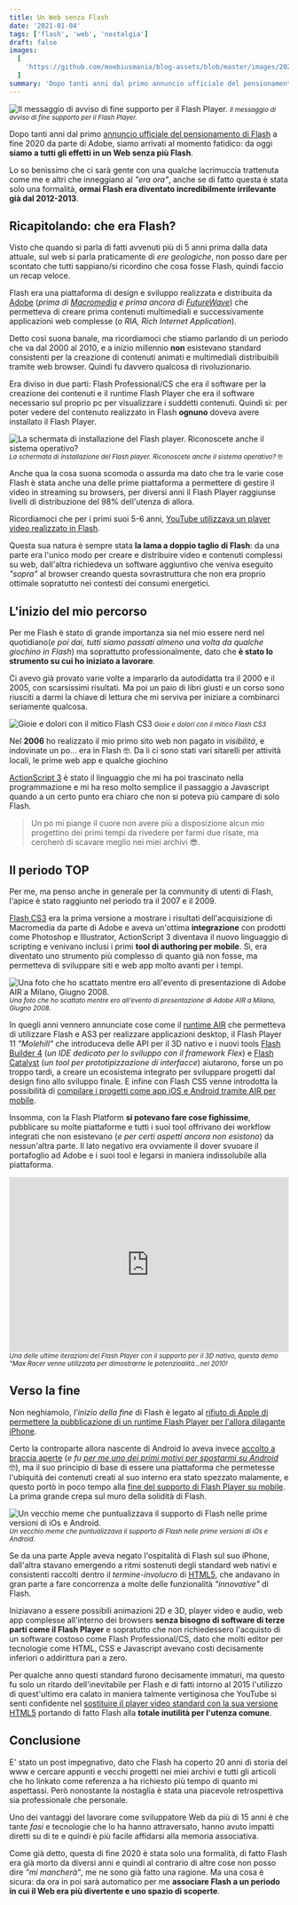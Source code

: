 ```yaml
---
title: Un Web senza Flash
date: '2021-01-04'
tags: ['flash', 'web', 'nostalgia']
draft: false
images:
  [
    'https://github.com/moebiusmania/blog-assets/blob/master/images/2021/Flash-Player-warning.jpg?raw=true',
  ]
summary: 'Dopo tanti anni dal primo annuncio ufficiale del pensionamento di Flash a fine 2020 da parte di Adobe, siamo arrivati al momento fatidico: da oggi siamo a tutti gli effetti in un Web senza più Flash.'
---
```


![Il messaggio di avviso di fine supporto per il Flash Player.](https://github.com/moebiusmania/blog-assets/blob/master/images/2021/Flash-Player-warning.jpg?raw=true) <small>_Il messaggio di avviso di fine supporto per il Flash Player._</small>

Dopo tanti anni dal primo [annuncio ufficiale del pensionamento di Flash](https://blog.adobe.com/en/publish/2017/07/25/adobe-flash-update.html) a fine 2020 da parte di Adobe, siamo arrivati al momento fatidico: da oggi **siamo a tutti gli effetti in un Web senza più Flash**.

Lo so benissimo che ci sarà gente con una qualche lacrimuccia trattenuta come me e altri che inneggiano al _"era ora"_, anche se di fatto questa è stata solo una formalità, **ormai Flash era diventato incredibilmente irrilevante già dal 2012-2013**.

## Ricapitolando: che era Flash?

Visto che quando si parla di fatti avvenuti più di 5 anni prima dalla data attuale, sul web si parla praticamente di _ere geologiche_, non posso dare per scontato che tutti sappiano/si ricordino che cosa fosse Flash, quindi faccio un recap veloce.

Flash era una piattaforma di design e sviluppo realizzata e distribuita da [Adobe](https://www.adobe.com/) (_prima di [Macromedia](https://it.wikipedia.org/wiki/Macromedia) e prima ancora di [FutureWave](https://en.wikipedia.org/wiki/FutureWave_Software)_) che permetteva di creare prima contenuti multimediali e successivamente applicazioni web complesse (_o RIA, Rich Internet Application_).

Detto così suona banale, ma ricordiamoci che stiamo parlando di un periodo che va dal 2000 al 2010, e a inizio millennio **non** esistevano standard consistenti per la creazione di contenuti animati e multimediali distribuibili tramite web browser. Quindi fu davvero qualcosa di rivoluzionario.

Era diviso in due parti: Flash Professional/CS che era il software per la creazione dei contenuti e il runtime Flash Player che era il software necessario sul proprio pc per visualizzare i suddetti contenuti. Quindi sì: per poter vedere del contenuto realizzato in Flash **ognuno** doveva avere installato il Flash Player.

![La schermata di installazione del Flash player. Riconoscete anche il sistema operativo?](https://github.com/moebiusmania/blog-assets/blob/master/images/2021/flash-player-install.jpg?raw=true) <small>_La schermata di installazione del Flash player. Riconoscete anche il sistema operativo?_ 🤓</small>

Anche qua la cosa suona scomoda o assurda ma dato che tra le varie cose Flash è stata anche una delle prime piattaforma a permettere di gestire il video in streaming su browsers, per diversi anni il Flash Player raggiunse livelli di distribuzione del 98% dell'utenza di allora.

Ricordiamoci che per i primi suoi 5-6 anni, [YouTube utilizzava un player video realizzato in Flash](https://youtube-eng.googleblog.com/2015/01/youtube-now-defaults-to-html5_27.html).

Questa sua natura è sempre stata **la lama a doppio taglio di Flash**: da una parte era l'unico modo per creare e distribuire video e contenuti complessi su web, dall'altra richiedeva un software aggiuntivo che veniva eseguito _"sopra"_ al browser creando questa sovrastruttura che non era proprio ottimale sopratutto nei contesti dei consumi energetici.

## L'inizio del mio percorso

Per me Flash è stato di grande importanza sia nel mio essere nerd nel quotidiano(_e poi dai, tutti siamo passati almeno una volta da qualche giochino in Flash_) ma soprattutto professionalmente, dato che **è stato lo strumento su cui ho iniziato a lavorare**.

Ci avevo già provato varie volte a impararlo da autodidatta tra il 2000 e il 2005, con scarsissimi risultati. Ma poi un paio di libri giusti e un corso sono riusciti a darmi la chiave di lettura che mi serviva per iniziare a combinarci seriamente qualcosa.

![Gioie e dolori con il mitico Flash CS3](https://github.com/moebiusmania/blog-assets/blob/master/images/2021/flash-cs3.jpg?raw=true) <small>_Gioie e dolori con il mitico Flash CS3_</small>

Nel **2006** ho realizzato il mio primo sito web non pagato in _visibilità_, e indovinate un po... era in Flash 🤓. Da li ci sono stati vari sitarelli per attività locali, le prime web app e qualche giochino

[ActionScript 3](https://en.wikipedia.org/wiki/ActionScript#ActionScript_3.0) è stato il linguaggio che mi ha poi trascinato nella programmazione e mi ha reso molto semplice il passaggio a Javascript quando a un certo punto era chiaro che non si poteva più campare di solo Flash.

> Un po mi piange il cuore non avere più a disposizione alcun mio progettino dei primi tempi da rivedere per farmi due risate, ma cercherò di scavare meglio nei miei archivi 😎.

## Il periodo TOP

Per me, ma penso anche in generale per la community di utenti di Flash, l'apice è stato raggiunto nel periodo tra il 2007 e il 2009.

[Flash CS3](https://en.wikipedia.org/wiki/Adobe_Flash#Adobe) era la prima versione a mostrare i risultati dell'acquisizione di Macromedia da parte di Adobe e aveva un'ottima **integrazione** con prodotti come Photoshop e Illustrator, ActionScript 3 diventava il nuovo linguaggio di scripting e venivano inclusi i primi **tool di authoring per mobile**. Sì, era diventato uno strumento più complesso di quanto già non fosse, ma permetteva di sviluppare siti e web app molto avanti per i tempi.

![Una foto che ho scattato mentre ero all'evento di presentazione di Adobe AIR a Milano, Giugno 2008.](https://github.com/moebiusmania/blog-assets/blob/master/images/2021/onairtour_milano_09.jpg?raw=true) <small>_Una foto che ho scattato mentre ero all'evento di presentazione di Adobe AIR a Milano, Giugno 2008._</small>

In quegli anni vennero annunciate cose come il [runtime AIR](https://help.adobe.com/it_IT/air/build/WS5b3ccc516d4fbf351e63e3d118666ade46-7fc4.html) che permetteva di utilizzare Flash e AS3 per realizzare applicazioni desktop, il Flash Player 11 _"Molehill"_ che introduceva delle API per il 3D nativo e i nuovi tools [Flash Builder 4](https://en.wikipedia.org/wiki/Adobe_Flash_Builder) (_un IDE dedicato per lo sviluppo con il framework Flex_) e [Flash Catalyst](https://en.wikipedia.org/wiki/Adobe_Flash_Catalyst) (_un tool per prototipizzazione di interfacce_) aiutarono, forse un po troppo tardi, a creare un ecosistema integrato per sviluppare progetti dal design fino allo sviluppo finale. E infine con Flash CS5 venne introdotta la possibilità di [compilare i progetti come app iOS e Android tramite AIR per mobile](https://en.wikipedia.org/wiki/Adobe_AIR#Platforms).

Insomma, con la Flash Platform **si potevano fare cose fighissime**, pubblicare su molte piattaforme e tutti i suoi tool offrivano dei workflow integrati che non esistevano (_e per certi aspetti ancora non esistono_) da nessun'altra parte. Il lato negativo era ovviamente il dover svuoare il portafoglio ad Adobe e i suoi tool e legarsi in maniera indissolubile alla piattaforma.

<iframe width="100%" height="315" src="https://www.youtube.com/embed/tgwi0lWgX8w" frameBorder="0" allowFullScreen></iframe> <small><i>Una delle ultime iterazioni del Flash Player con il supporto per il 3D nativo, questa demo "Max Racer venne utilizzata per dimostrarne le potenzioalità...nel 2010!</i></small>

## Verso la fine

Non neghiamolo, _l'inizio della fine_ di Flash è legato al [rifiuto di Apple di permettere la pubblicazione di un runtime Flash Player per l'allora dilagante iPhone](https://web.archive.org/web/20200430094807/https://www.apple.com/hotnews/thoughts-on-flash/).

Certo la controparte allora nascente di Android lo aveva invece [accolto a braccia aperte](https://www.tomshw.it/smartphone/android-2-2-froyo-ti-mette-adobe-flash-in-tasca/) (_e fu [per me uno dei primi motivi per spostarmi su Android](https://salvatorelaisa.blog/post/android-switch)_ 🤓), ma il suo principio di base di essere una piattaforma che permetesse l'ubiquità dei contenuti creati al suo interno era stato spezzato malamente, e questo portò in poco tempo alla [fine del supporto di Flash Player su mobile](https://web.archive.org/web/20111109161903/http://blogs.adobe.com/conversations/2011/11/flash-focus.html). La prima grande crepa sul muro della solidità di Flash.

![Un vecchio meme che puntualizzava il supporto di Flash nelle prime versioni di iOs e Android.](https://github.com/moebiusmania/blog-assets/blob/master/images/2021/flash-iphone.png?raw=true) <small>_Un vecchio meme che puntualizzava il supporto di Flash nelle prime versioni di iOs e Android._</small>

Se da una parte Apple aveva negato l'ospitalità di Flash sul suo iPhone, dall'altra stavano emergendo a ritmi sostenuti degli standard web nativi e consistenti raccolti dentro il _termine-involucro_ di [HTML5](https://developer.mozilla.org/en-US/docs/Glossary/HTML5), che andavano in gran parte a fare concorrenza a molte delle funzionalità _"innovative"_ di Flash.

Iniziavano a essere possibili animazioni 2D e 3D, player video e audio, web app complesse all'interno dei browsers **senza bisogno di software di terze parti come il Flash Player** e sopratutto che non richiedessero l'acquisto di un software costoso come Flash Professional/CS, dato che molti editor per tecnologie come HTML, CSS e Javascript avevano costi decisamente inferiori o addirittura pari a zero.

Per qualche anno questi standard furono decisamente immaturi, ma questo fu solo un ritardo dell'inevitabile per Flash e di fatti intorno al 2015 l'utilizzo di quest'ultimo era calato in maniera talmente vertiginosa che YouTube si senti confidente nel [sostituire il player video standard con la sua versione HTML5](https://youtube-eng.googleblog.com/2015/01/youtube-now-defaults-to-html5_27.html) portando di fatto Flash alla **totale inutilità per l'utenza comune**.

## Conclusione

E' stato un post impegnativo, dato che Flash ha coperto 20 anni di storia del www e cercare appunti e vecchi progetti nei miei archivi e tutti gli articoli che ho linkato come referenza a ha richiesto più tempo di quanto mi aspettassi. Però nonostante la nostaglia è stata una piacevole retrospettiva sia professionale che personale.

Uno dei vantaggi del lavorare come sviluppatore Web da più di 15 anni è che tante _fasi_ e tecnologie che lo ha hanno attraversato, hanno avuto impatti diretti su di te e quindi è più facile affidarsi alla memoria associativa.

Come già detto, questa di fine 2020 è stata solo una formalità, di fatto Flash era già morto da diversi anni e quindi al contrario di altre cose non posso dire _"mi mancherà"_, me ne sono già fatto una ragione. Ma una cosa è sicura: da ora in poi sarà automatico per me **associare Flash a un periodo in cui il Web era più divertente e uno spazio di scoperte**.
